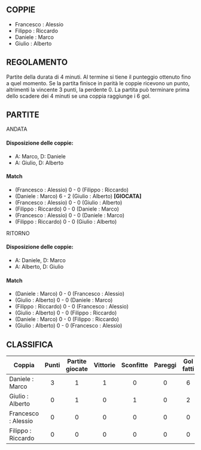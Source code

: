 
## COPPIE

 - Francesco : Alessio
 - Filippo : Riccardo
 - Daniele : Marco
 - Giulio : Alberto
 
 
## REGOLAMENTO
Partite della durata di 4 minuti. Al termine si tiene il punteggio ottenuto fino a quel momento.
Se la partita finisce in parità le coppie ricevono un punto, altrimenti la vincente 3 punti, la perdente 0.
La partita può terminare prima dello scadere dei 4 minuti se una coppia raggiunge i 6 gol.
 
## PARTITE

ANDATA

#### Disposizione delle coppie:
 - A: Marco, D: Daniele
 - A: Giulio, D: Alberto
 
#### Match

 - (Francesco : Alessio) 0 - 0 (Filippo : Riccardo)
 - (Daniele : Marco) 6 - 2 (Giulio : Alberto) <strong>[GIOCATA]</strong>
 - (Francesco : Alessio) 0 - 0 (Giulio : Alberto)
 - (Filippo : Riccardo) 0 - 0 (Daniele : Marco)
 - (Francesco : Alessio) 0 - 0 (Daniele : Marco)
  - (Filippo : Riccardo) 0 - 0 (Giulio : Alberto)


RITORNO
#### Disposizione delle coppie:
 - A: Daniele, D: Marco
 - A: Alberto, D: Giulio
 
#### Match
 - (Daniele : Marco) 0 - 0 (Francesco : Alessio)
 - (Giulio : Alberto) 0 - 0 (Daniele : Marco)
 - (Filippo : Riccardo) 0 - 0 (Francesco : Alessio)
 - (Giulio : Alberto) 0 - 0 (Filippo : Riccardo)
 - (Daniele : Marco) 0 - 0 (Filippo : Riccardo)
 - (Giulio : Alberto) 0 - 0 (Francesco : Alessio)


## CLASSIFICA

| Coppia | Punti | Partite giocate | Vittorie | Sconfitte | Pareggi | Gol fatti | Gol subiti
|--------|:-----:|:--------:|:--------:|:--------:|:--------:|:--------:|:--------:|
|Daniele : Marco | 3 | 1 | 1 | 0 | 0 | 6 | 2 |
|Giulio : Alberto | 0 | 1 | 0 | 1 | 0 | 2 | 6 |
|Francesco : Alessio | 0 | 0 | 0 | 0 | 0 | 0 | 0 |
|Filippo : Riccardo | 0 | 0 | 0 | 0 | 0 | 0 | 0 |

